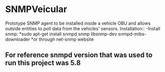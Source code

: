 # SNMPVeicular

Prototype SNMP agent to be installed inside a vehicle OBU and allows outside entities to poll data from the vehicles' sensors.
Installation::
-Install snmp:
*sudo apt-get install snmpd snmp libsnmp-dev snmpd-mibs-downloader
*or through net-snmp website

## For reference snmpd version that was used to run this project was 5.8
